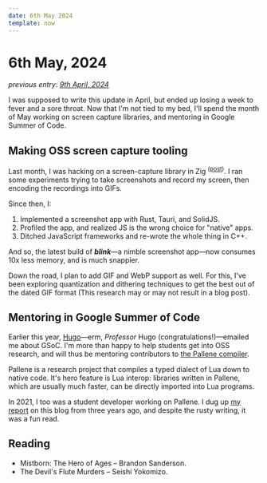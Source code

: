 ```yaml
---
date: 6th May 2024
template: now
---
```

# 6th May, 2024

*previous entry: [9th April, 2024](/now/apr-2024)*

I was supposed to write this update in April, but ended up losing a week to fever and a sore throat.
Now that I'm not tied to my bed, I'll spend the month of May working on screen capture libraries, and mentoring in Google Summer of Code.
## Making OSS screen capture tooling

Last month, I was hacking on a screen-capture library in Zig
<sup>([post](/blog/screen-capture))</sup>.
I ran some experiments trying to take screenshots and record my screen, then encoding the recordings into GIFs.

Since then, I:
1. Implemented a screenshot app with Rust, Tauri, and SolidJS.
2.  Profiled the app, and realized JS is the wrong choice for "native" apps.
3. Ditched JavaScript frameworks and re-wrote the whole thing in C++.

And so, the latest build of ***blink***—a nimble screenshot app—now consumes 10x less memory, and is much snappier.

Down the road, I plan to add GIF and WebP support as well.
For this, I've been exploring quantization and dithering techniques to get the best out of the dated GIF format (This research may or may not result in a blog post).

## Mentoring in Google Summer of Code

Earlier this year, [Hugo](https://www.inf.puc-rio.br/~hgualandi/)—erm, *Professor* Hugo (congratulations!)—emailed me about GSoC.
I'm more than happy to help students get into OSS research, and will thus be mentoring contributors to [the Pallene compiler](https://github.com/pallene-lang/pallene).

Pallene is a research project that compiles a typed dialect of Lua down to native code.
It's hero feature is Lua interop:
libraries written in Pallene, which are usually much faster, can be directly imported into Lua programs.

In 2021, I too was a student developer working on Pallene.
I dug up [my report](blog/gsoc/) on this blog from three years ago, and despite the rusty writing, it was a fun read.

## Reading

- Mistborn: The Hero of Ages – Brandon Sanderson.
- The Devil's Flute Murders – Seishi Yokomizo.

